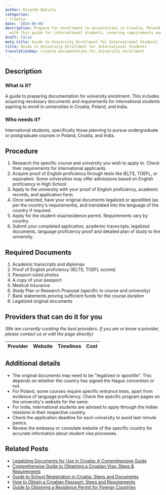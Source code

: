 ```yaml
---
author: Ricardo Batista
categories:
- Croatia
date: '2024-06-08'
description: Prepare for enrollment in universities in Croatia, Poland, and India
  with this guide for international students, covering requirements and procedures.
draft: false
meta_title: Guide to University Enrollment for International Students
title: Guide to University Enrollment for International Students
translationKey: croatia-documentation_for_university_enrollment
---
```


## Description
### What is it?
A guide to preparing documentation for university enrollment. This includes acquiring necessary documents and requirements for international students aspiring to enroll in universities in Croatia, Poland, and India.

### Who needs it?
International students, specifically those planning to pursue undergraduate or postgraduate courses in Poland, Croatia, and India.

## Procedure
1. Research the specific course and university you wish to apply to. Check their requirements for international applicants.
2. Acquire proof of English proficiency through tests like IELTS, TOEFL, or equivalent. Some universities may offer admissions based on English proficiency in High School.
3. Apply to the university with your proof of English proficiency, academic records, and application form.
4. Once selected, have your original documents legalized or apostilled (as per the country's requirements), and translated into the language of the country if required.
5. Apply for the student visa/residence permit. Requirements vary by country.
6. Submit your completed application, academic transcripts, legalized documents, language proficiency proof and detailed plan of study to the university.

## Required Documents
1. Academic transcripts and diplomas
2. Proof of English proficiency (IELTS, TOEFL scores)
3. Passport-sized photos
4. A copy of your passport
5. Medical insurance
6. Study Plan or Research Proposal (specific to course and university)
7. Bank statements proving sufficient funds for the course duration
8. Legalized original documents

## Providers that can do it for you

_(We are currently curating the best providers. If you are or know a provider, please contact us or edit the page directly)_

| Provider        |     Website     |     Timelines    |       Cost      |
| :-------------: | :-------------: |  :-------------: | :-------------: |

## Additional details
- The original documents may need to be "legalized or apostille". This depends on whether the country has signed the Hague convention or not.
- For Poland, some courses require specific entrance tests, apart from evidence of language proficiency. Check the specific program pages on the university's website for the same.
- For India, international students are advised to apply through the Indian missions in their respective country.
- Check the application deadline for each university to avoid last-minute panics.
- Review the embassy or consulate website of the specific country for accurate information about student visa processes.
## Related Posts

- [Legalizing Documents for Use in Croatia: A Comprehensive Guide](https://tramitit.com/guides/croatia/document_legalization/)
- [Comprehensive Guide to Obtaining a Croatian Visa: Steps & Requirements](https://tramitit.com/guides/croatia/obtaining_a_visa_for_foreigners/)
- [Guide to School Registration in Croatia: Steps and Documents](https://tramitit.com/guides/croatia/registering_children_for_school/)
- [How to Obtain a Croatian Passport: Steps and Requirements](https://tramitit.com/guides/croatia/issuance_of_passport/)
- [Guide to Obtaining a Residence Permit for Foreign Countries](https://tramitit.com/guides/croatia/issuance_of_residence_permit_for_foreigners/)